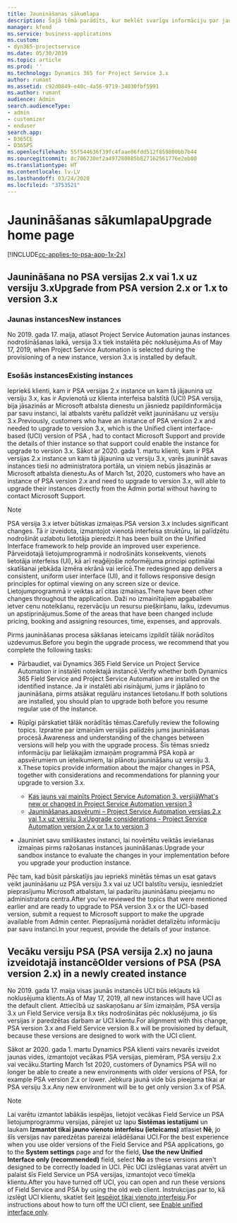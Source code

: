 ```yaml
---
title: Jaunināšanas sākumlapa
description: Šajā tēmā parādīts, kur meklēt svarīgu informāciju par jaunām un izmainītām funkcijām programmā Dynamics 365 Project Service Automation, kā arī par procesu jaunināšanai uz jaunāko versiju.
manager: kfend
ms.service: business-applications
ms.custom:
- dyn365-projectservice
ms.date: 05/30/2019
ms.topic: article
ms.prod: ''
ms.technology: Dynamics 365 for Project Service 3.x
author: rumant
ms.assetid: c92d0849-e40c-4a56-9719-34030fbf5991
ms.author: rumant
audience: Admin
search.audienceType:
- admin
- customizer
- enduser
search.app:
- D365CE
- D365PS
ms.openlocfilehash: 55f544636f39fc4faae06fdd512f859800bb7b44
ms.sourcegitcommit: 8c786230ef2a497280885b827162561776e2eb00
ms.translationtype: HT
ms.contentlocale: lv-LV
ms.lasthandoff: 03/24/2020
ms.locfileid: "3753521"
---
```

# <a name="upgrade-home-page"></a><span data-ttu-id="f4094-103">Jaunināšanas sākumlapa</span><span class="sxs-lookup"><span data-stu-id="f4094-103">Upgrade home page</span></span>

[!INCLUDE[cc-applies-to-psa-app-1x-2x](../includes/cc-applies-to-psa-app-1x-2x.md)]

## <a name="upgrade-from-psa-version-2x-or-1x-to-version-3x"></a><span data-ttu-id="f4094-104">Jaunināšana no PSA versijas 2.x vai 1.x uz versiju 3.x</span><span class="sxs-lookup"><span data-stu-id="f4094-104">Upgrade from PSA version 2.x or 1.x to version 3.x</span></span>

### <a name="new-instances"></a><span data-ttu-id="f4094-105">Jaunas instances</span><span class="sxs-lookup"><span data-stu-id="f4094-105">New instances</span></span>

<span data-ttu-id="f4094-106">No 2019. gada 17. maija, atlasot Project Service Automation jaunas instances nodrošināšanas laikā, versija 3.x tiek instalēta pēc noklusējuma.</span><span class="sxs-lookup"><span data-stu-id="f4094-106">As of May 17, 2019, when Project Service Automation is selected during the provisioning of a new instance, version 3.x is installed by default.</span></span>

### <a name="existing-instances"></a><span data-ttu-id="f4094-107">Esošās instances</span><span class="sxs-lookup"><span data-stu-id="f4094-107">Existing instances</span></span>

<span data-ttu-id="f4094-108">Iepriekš klienti, kam ir PSA versijas 2.x instance un kam tā jājaunina uz versiju 3.x, kas ir Apvienotā uz klienta interfeisa balstītā (UCI) PSA versija, bija jāsazinās ar Microsoft atbalsta dienestu un jāsniedz papildinformācija par savu instanci, lai atbalsts varētu palīdzēt veikt jaunināšanu uz versiju 3.x.</span><span class="sxs-lookup"><span data-stu-id="f4094-108">Previously, customers who have an instance of PSA version 2.x and needed to upgrade to version 3.x, which is the Unified client interface-based (UCI) version of PSA , had to contact Microsoft Support and provide the details of thier instance so that support could enable the instance for upgrade to version 3.x.</span></span> <span data-ttu-id="f4094-109">Sākot ar 2020. gada 1. martu klienti, kam ir PSA versijas 2.x instance un kam tā jājaunina uz versiju 3.x, varēs jaunināt savas instances tieši no administratora portāla, un viņiem nebūs jāsazinās ar Microsoft atbalsta dienestu.</span><span class="sxs-lookup"><span data-stu-id="f4094-109">As of March 1st, 2020, customers who have an instance of PSA version 2.x and need to upgrade to version 3.x, will able to upgrade their instances directly from the Admin portal without having to contact Microsoft Support.</span></span>  

> [!NOTE]
> <span data-ttu-id="f4094-110">PSA versija 3.x ietver būtiskas izmaiņas.</span><span class="sxs-lookup"><span data-stu-id="f4094-110">PSA version 3.x includes significant changes.</span></span> <span data-ttu-id="f4094-111">Tā ir izveidota, izmantojot vienotā interfeisa struktūru, lai palīdzētu nodrošināt uzlabotu lietotāja pieredzi.</span><span class="sxs-lookup"><span data-stu-id="f4094-111">It has been built on the Unified Interface framework to help provide an improved user experience.</span></span> <span data-ttu-id="f4094-112">Pārveidotajā lietojumprogrammā ir nodrošināts konsekvents, vienots lietotāja interfeiss (UI), kā arī reaģējošie noformējuma principi optimālai skatīšanai jebkāda izmēra ekrānā vai ierīcē.</span><span class="sxs-lookup"><span data-stu-id="f4094-112">The redesigned app delivers a consistent, uniform user interface (UI), and it follows responsive design principles for optimal viewing on any screen size or device.</span></span> <span data-ttu-id="f4094-113">Lietojumprogrammā ir veiktas arī citas izmaiņas.</span><span class="sxs-lookup"><span data-stu-id="f4094-113">There have been other changes throughout the application.</span></span> <span data-ttu-id="f4094-114">Daži no izmainītajiem apgabaliem ietver cenu noteikšanu, rezervāciju un resursu piešķiršanu, laiku, izdevumus un apstiprinājumus.</span><span class="sxs-lookup"><span data-stu-id="f4094-114">Some of the areas that have been changed include pricing, booking and assigning resources, time, expenses, and approvals.</span></span>

<span data-ttu-id="f4094-115">Pirms jaunināšanas procesa sākšanas ieteicams izpildīt tālāk norādītos uzdevumus.</span><span class="sxs-lookup"><span data-stu-id="f4094-115">Before you begin the upgrade process, we recommend that you complete the following tasks:</span></span>

- <span data-ttu-id="f4094-116">Pārbaudiet, vai Dynamics 365 Field Service un Project Service Automation ir instalēti noteiktajā instancē.</span><span class="sxs-lookup"><span data-stu-id="f4094-116">Verify whether both Dynamics 365 Field Service and Project Service Automation are installed on the identified instance.</span></span> <span data-ttu-id="f4094-117">Ja ir instalēti abi risinājumi, jums ir jāplāno to jaunināšana, pirms atsākat regulāru instances lietošanu.</span><span class="sxs-lookup"><span data-stu-id="f4094-117">If both solutions are installed, you should plan to upgrade both before you resume regular use of the instance.</span></span>
- <span data-ttu-id="f4094-118">Rūpīgi pārskatiet tālāk norādītās tēmas.</span><span class="sxs-lookup"><span data-stu-id="f4094-118">Carefully review the following topics.</span></span> <span data-ttu-id="f4094-119">Izpratne par izmaiņām versijās palīdzēs jums jaunināšanas procesā.</span><span class="sxs-lookup"><span data-stu-id="f4094-119">Awareness and understanding of the changes between versions will help you with the upgrade process.</span></span> <span data-ttu-id="f4094-120">Šīs tēmas sniedz informāciju par lielākajām izmaiņām programmā PSA kopā ar apsvērumiem un ieteikumiem, lai plānotu jaunināšanu uz versiju 3. x.</span><span class="sxs-lookup"><span data-stu-id="f4094-120">These topics provide information about the major changes in PSA, together with considerations and recommendations for planning your upgrade to version 3.x.</span></span>

    - [<span data-ttu-id="f4094-121">Kas jauns vai mainīts Project Service Automation 3. versijā</span><span class="sxs-lookup"><span data-stu-id="f4094-121">What's new or changed in Project Service Automation version 3</span></span>](whats-new-changed-v3.md)
    - [<span data-ttu-id="f4094-122">Jaunināšanas apsvērumi – Project Service Automation versijas 2.x vai 1.x uz versiju 3.x</span><span class="sxs-lookup"><span data-stu-id="f4094-122">Upgrade considerations - Project Service Automation version 2.x or 1.x to version 3</span></span>](upgrade-v3.md)

- <span data-ttu-id="f4094-123">Jauniniet savu smilškastes instanci, lai novērtētu veiktās ieviešanas izmaiņas pirms ražošanas instances jaunināšanas.</span><span class="sxs-lookup"><span data-stu-id="f4094-123">Upgrade your sandbox instance to evaluate the changes in your implementation before you upgrade your production instance.</span></span>

<span data-ttu-id="f4094-124">Pēc tam, kad būsit pārskatījis jau iepriekš minētās tēmas un esat gatavs veikt jaunināšanu uz PSA versiju 3.x vai uz UCI balstītu versiju, iesniedziet pieprasījumu Microsoft atbalstam, lai padarītu jaunināšanu pieejamu no administratora centra.</span><span class="sxs-lookup"><span data-stu-id="f4094-124">After you've reviewed the topics that were mentioned earlier and are ready to upgrade to PSA version 3.x or the UCI-based version, submit a request to Microsoft support to make the upgrade available from Admin center.</span></span> <span data-ttu-id="f4094-125">Pieprasījumā norādiet detalizētu informāciju par savu instanci.</span><span class="sxs-lookup"><span data-stu-id="f4094-125">In your request, provide the details of your instance.</span></span>

## <a name="older-versions-of-psa-psa-version-2x-in-a-newly-created-instance"></a><span data-ttu-id="f4094-126">Vecāku versiju PSA (PSA versija 2.x) no jauna izveidotajā instancē</span><span class="sxs-lookup"><span data-stu-id="f4094-126">Older versions of PSA (PSA version 2.x) in a newly created instance</span></span>

<span data-ttu-id="f4094-127">No 2019. gada 17. maija visas jaunās instancēs UCI būs iekļauts kā noklusējuma klients.</span><span class="sxs-lookup"><span data-stu-id="f4094-127">As of May 17, 2019, all new instances will have UCI as the default client.</span></span> <span data-ttu-id="f4094-128">Attiecībā uz saskaņošanu ar šīm izmaiņām, PSA versija 3.x un Field Service versija 8.x tiks nodrošinātas pēc noklusējuma, jo šīs versijas ir paredzētas darbam ar UCI klientu.</span><span class="sxs-lookup"><span data-stu-id="f4094-128">For alignment with this change, PSA version 3.x and Field Service version 8.x will be provisioned by default, because these versions are designed to work with the UCI client.</span></span>

<span data-ttu-id="f4094-129">Sākot ar 2020. gada 1. martu Dynamics PSA klienti vairs nevarēs izveidot jaunas vides, izmantojot vecākas PSA versijas, piemēram, PSA versiju 2.x vai vecāku.</span><span class="sxs-lookup"><span data-stu-id="f4094-129">Starting March 1st 2020, customers of Dynamics PSA will no longer be able to create a new environments with older versions of PSA, for example PSA version 2.x or lower.</span></span> <span data-ttu-id="f4094-130">Jebkura jaunā vide būs pieejama tikai ar PSA versiju 3.x.</span><span class="sxs-lookup"><span data-stu-id="f4094-130">Any new environment will be to get only version 3.x of PSA.</span></span>

> [!NOTE]
> <span data-ttu-id="f4094-131">Lai varētu izmantot labākās iespējas, lietojot vecākas Field Service un PSA lietojumprogrammu versijas, pārejiet uz lapu **Sistēmas iestatījumi** un laukam **Izmantot tikai jauno vienoto interfeisu (ieteicams)** atlasiet **Nē**, jo šīs versijas nav paredzētas pareizai ielādēšanai UCI.</span><span class="sxs-lookup"><span data-stu-id="f4094-131">For the best experience when you use older versions of the Field Service and PSA applications, go to the **System settings** page and for the field, **Use the new Unified Interface only (recommended)** field, select **No** as these versions aren't designed to be correctly loaded in UCI.</span></span> <span data-ttu-id="f4094-132">Pēc UCI izslēgšanas varat atvērt un palaist šīs Field Service un PSA versijas, izmantojot veco tīmekļa klientu.</span><span class="sxs-lookup"><span data-stu-id="f4094-132">After you have turned off UCI, you can open and run these versions of Field Service and PSA by using the old web client.</span></span> <span data-ttu-id="f4094-133">Instrukcijas par to, kā izslēgt UCI klientu, skatiet šeit [Iespējot tikai vienoto interfeisu](../admin/enable-unified-interface-only.md).</span><span class="sxs-lookup"><span data-stu-id="f4094-133">For instructions about how to turn off the UCI client, see [Enable unified interface only](../admin/enable-unified-interface-only.md).</span></span>
